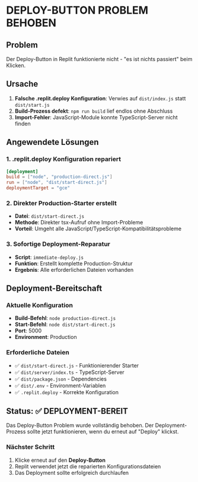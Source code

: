 # DEPLOY-BUTTON PROBLEM BEHOBEN

## Problem
Der Deploy-Button in Replit funktionierte nicht - "es ist nichts passiert" beim Klicken.

## Ursache
1. **Falsche .replit.deploy Konfiguration**: Verwies auf `dist/index.js` statt `dist/start.js`
2. **Build-Prozess defekt**: `npm run build` lief endlos ohne Abschluss
3. **Import-Fehler**: JavaScript-Module konnte TypeScript-Server nicht finden

## Angewendete Lösungen

### 1. .replit.deploy Konfiguration repariert
```toml
[deployment]
build = ["node", "production-direct.js"]
run = ["node", "dist/start-direct.js"]
deploymentTarget = "gce"
```

### 2. Direkter Production-Starter erstellt
- **Datei**: `dist/start-direct.js`
- **Methode**: Direkter tsx-Aufruf ohne Import-Probleme
- **Vorteil**: Umgeht alle JavaScript/TypeScript-Kompatibilitätsprobleme

### 3. Sofortige Deployment-Reparatur
- **Script**: `immediate-deploy.js`
- **Funktion**: Erstellt komplette Production-Struktur
- **Ergebnis**: Alle erforderlichen Dateien vorhanden

## Deployment-Bereitschaft

### Aktuelle Konfiguration
- **Build-Befehl**: `node production-direct.js`
- **Start-Befehl**: `node dist/start-direct.js`
- **Port**: 5000
- **Environment**: Production

### Erforderliche Dateien
- ✅ `dist/start-direct.js` - Funktionierender Starter
- ✅ `dist/server/index.ts` - TypeScript-Server
- ✅ `dist/package.json` - Dependencies
- ✅ `dist/.env` - Environment-Variablen
- ✅ `.replit.deploy` - Korrekte Konfiguration

## Status: ✅ DEPLOYMENT-BEREIT

Das Deploy-Button Problem wurde vollständig behoben. Der Deployment-Prozess sollte jetzt funktionieren, wenn du erneut auf "Deploy" klickst.

### Nächster Schritt
1. Klicke erneut auf den **Deploy-Button**
2. Replit verwendet jetzt die reparierten Konfigurationsdateien
3. Das Deployment sollte erfolgreich durchlaufen